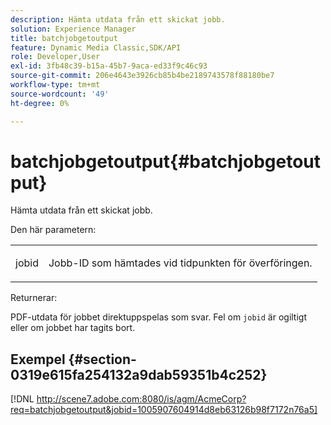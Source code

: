 ```yaml
---
description: Hämta utdata från ett skickat jobb.
solution: Experience Manager
title: batchjobgetoutput
feature: Dynamic Media Classic,SDK/API
role: Developer,User
exl-id: 3fb48c39-b15a-45b7-9aca-ed33f9c46c93
source-git-commit: 206e4643e3926cb85b4be2189743578f88180be7
workflow-type: tm+mt
source-wordcount: '49'
ht-degree: 0%

---
```


# batchjobgetoutput{#batchjobgetoutput}

Hämta utdata från ett skickat jobb.

Den här parametern:

<table id="simpletable_D8AA325968AD4FAEA7B214F0CBBF3F08"> 
 <tr class="strow"> 
  <td class="stentry"> <p> <span class="codeph"> jobid </span> </p> </td> 
  <td class="stentry"> <p>Jobb-ID som hämtades vid tidpunkten för överföringen. </p> </td> 
 </tr> 
</table>

Returnerar:

PDF-utdata för jobbet direktuppspelas som svar. Fel om `jobid` är ogiltigt eller om jobbet har tagits bort.

## Exempel {#section-0319e615fa254132a9dab59351b4c252}

[!DNL http://scene7.adobe.com:8080/is/agm/AcmeCorp?req=batchjobgetoutput&jobid=1005907604914d8eb63126b98f7172n76a5]
